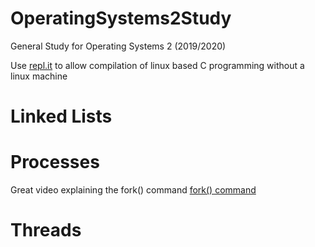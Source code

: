 # OperatingSystems2Study
General Study for Operating Systems 2 (2019/2020)

Use [repl.it](https://repl.it/) to allow compilation of linux based C programming without a linux machine

# Linked Lists

# Processes

Great video explaining the fork() command [fork() command](https://youtu.be/9seb8hddeK4)

# Threads

